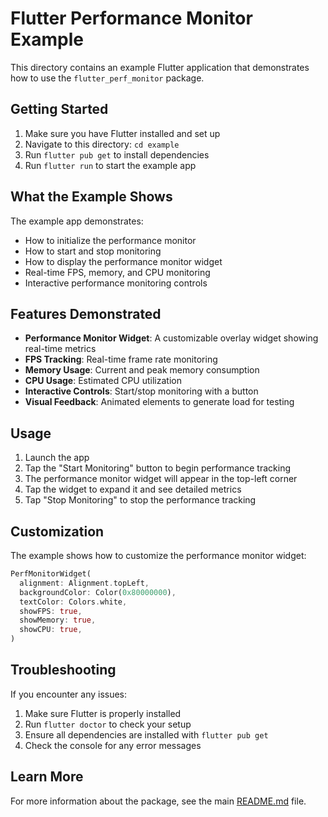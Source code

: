 # Flutter Performance Monitor Example

This directory contains an example Flutter application that demonstrates how to use the `flutter_perf_monitor` package.

## Getting Started

1. Make sure you have Flutter installed and set up
2. Navigate to this directory: `cd example`
3. Run `flutter pub get` to install dependencies
4. Run `flutter run` to start the example app

## What the Example Shows

The example app demonstrates:

- How to initialize the performance monitor
- How to start and stop monitoring
- How to display the performance monitor widget
- Real-time FPS, memory, and CPU monitoring
- Interactive performance monitoring controls

## Features Demonstrated

- **Performance Monitor Widget**: A customizable overlay widget showing real-time metrics
- **FPS Tracking**: Real-time frame rate monitoring
- **Memory Usage**: Current and peak memory consumption
- **CPU Usage**: Estimated CPU utilization
- **Interactive Controls**: Start/stop monitoring with a button
- **Visual Feedback**: Animated elements to generate load for testing

## Usage

1. Launch the app
2. Tap the "Start Monitoring" button to begin performance tracking
3. The performance monitor widget will appear in the top-left corner
4. Tap the widget to expand it and see detailed metrics
5. Tap "Stop Monitoring" to stop the performance tracking

## Customization

The example shows how to customize the performance monitor widget:

```dart
PerfMonitorWidget(
  alignment: Alignment.topLeft,
  backgroundColor: Color(0x80000000),
  textColor: Colors.white,
  showFPS: true,
  showMemory: true,
  showCPU: true,
)
```

## Troubleshooting

If you encounter any issues:

1. Make sure Flutter is properly installed
2. Run `flutter doctor` to check your setup
3. Ensure all dependencies are installed with `flutter pub get`
4. Check the console for any error messages

## Learn More

For more information about the package, see the main [README.md](../README.md) file.
